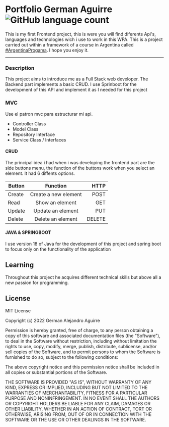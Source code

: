 # Portfolio German Aguirre                                    ![GitHub language count](https://img.shields.io/github/languages/count/Ger678/Portfolio-Backend)

This is my first Frontend project, this is were you will find diferents Api's, languages and technologies wich i use to work in this WPA. This is a project carried out within a framework of a course in Argentina called [#ArgentinaProgama](https://www.argentina.gob.ar/produccion/transformacion-digital-y-economia-del-conocimiento/argentina-programa). I hope you enjoy it.

---

### Description

This project aims to introduce me as a Full Stack web developer. The Backend part implements a basic CRUD. I use Sprinboot for the development of this API and implement it as I needed for this project

### MVC

Use el patron mvc para estructurar mi api.

* Controller Class
* Model Class
* Repository Interface
* Service Class / Interfaces

#### CRUD

The principal idea i had when i was developing the frontend part are the side buttons menu, the function of the buttons work when you select an element. It had 6 diffents options.

| Button        | Function      | HTTP|
| ------------- |:-------------:| -----:|
| Create     | Create a new element | POST |
| Read      | Show an element | GET |
| Update |   Update an element   |    PUT |
| Delete | Delete an element      |    DELETE |

#### JAVA & SPRINGBOOT

I use version 18 of Java for the development of this project and spring boot to focus only on the functionality of the application

## Learning

Throughout this project he acquires different technical skills but above all a new passion for programming.

## License

MIT License

Copyright (c) 2022 German Alejandro Aguirre

Permission is hereby granted, free of charge, to any person obtaining a copy
of this software and associated documentation files (the "Software"), to deal
in the Software without restriction, including without limitation the rights
to use, copy, modify, merge, publish, distribute, sublicense, and/or sell
copies of the Software, and to permit persons to whom the Software is
furnished to do so, subject to the following conditions:

The above copyright notice and this permission notice shall be included in all
copies or substantial portions of the Software.

THE SOFTWARE IS PROVIDED "AS IS", WITHOUT WARRANTY OF ANY KIND, EXPRESS OR
IMPLIED, INCLUDING BUT NOT LIMITED TO THE WARRANTIES OF MERCHANTABILITY,
FITNESS FOR A PARTICULAR PURPOSE AND NONINFRINGEMENT. IN NO EVENT SHALL THE
AUTHORS OR COPYRIGHT HOLDERS BE LIABLE FOR ANY CLAIM, DAMAGES OR OTHER
LIABILITY, WHETHER IN AN ACTION OF CONTRACT, TORT OR OTHERWISE, ARISING FROM,
OUT OF OR IN CONNECTION WITH THE SOFTWARE OR THE USE OR OTHER DEALINGS IN THE
SOFTWARE.
